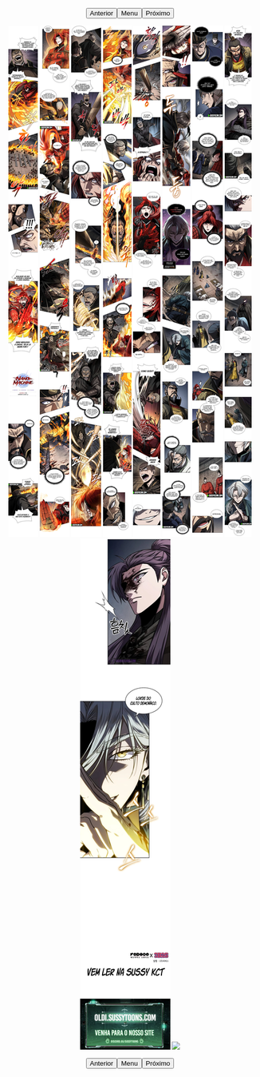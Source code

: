 <p style="text-align: center;"><button name="anterior" onclick="./chap-0215/readme.md">Anterior</button><button name="menu" onclick="./readme.md">Menu</button><button name="próximo" onclick="./chap-0217/readme.md">Próximo</button></p> <p style="text-align: center;"><img src="002.jpg"> <img src="003.jpg"> <img src="004.jpg"> <img src="005.jpg"> <img src="006.jpg"> <img src="007.jpg"> <img src="008.jpg"> <img src="009.jpg"> <img src="010.jpg"> <img src="readme.md"> </p> <p style="text-align: center;"><button name="anterior" onclick="./chap-0215/readme.md">Anterior</button><button name="menu" onclick="./readme.md">Menu</button><button name="próximo" onclick="./chap-0217/readme.md">Próximo</button></p>